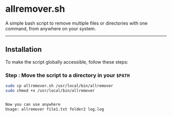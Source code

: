 # allremover.sh

A simple bash script to remove multiple files or directories with one command, from anywhere on your system.

---

##  Installation

To make the script globally accessible, follow these steps:

###  Step : Move the script to a directory in your `$PATH`
```bash
sudo cp allremover.sh /usr/local/bin/allremover
sudo chmod +x /usr/local/bin/allremover


Now you can use anywhere
Usage: allremover file1.txt folder2 log.log

